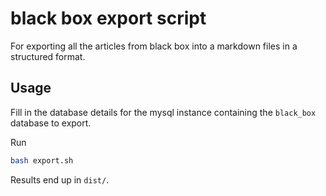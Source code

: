 # black box export script

For exporting all the articles from black box into a markdown files in a structured format.

## Usage

Fill in the database details for the mysql instance containing the `black_box` database to export.

Run 
```bash
bash export.sh
```

Results end up in `dist/`.
